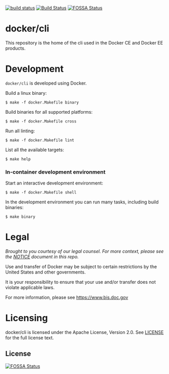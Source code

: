[![build status](https://circleci.com/gh/docker/cli.svg?style=shield)](https://circleci.com/gh/docker/cli/tree/master) [![Build Status](https://jenkins.dockerproject.org/job/docker/job/cli/job/master/badge/icon)](https://jenkins.dockerproject.org/job/docker/job/cli/job/master/)
[![FOSSA Status](https://app.fossa.io/api/projects/git%2Bgithub.com%2Fyukiro-miyatoshi%2Fcli.svg?type=shield)](https://app.fossa.io/projects/git%2Bgithub.com%2Fyukiro-miyatoshi%2Fcli?ref=badge_shield)

docker/cli
==========

This repository is the home of the cli used in the Docker CE and
Docker EE products.

Development
===========

`docker/cli` is developed using Docker.

Build a linux binary:

```
$ make -f docker.Makefile binary
```

Build binaries for all supported platforms:

```
$ make -f docker.Makefile cross
```

Run all linting:

```
$ make -f docker.Makefile lint
```

List all the available targets:

```
$ make help
```

### In-container development environment

Start an interactive development environment:

```
$ make -f docker.Makefile shell
```

In the development environment you can run many tasks, including build binaries:

```
$ make binary
```

Legal
=====
*Brought to you courtesy of our legal counsel. For more context,
please see the [NOTICE](https://github.com/docker/cli/blob/master/NOTICE) document in this repo.*

Use and transfer of Docker may be subject to certain restrictions by the
United States and other governments.

It is your responsibility to ensure that your use and/or transfer does not
violate applicable laws.

For more information, please see https://www.bis.doc.gov

Licensing
=========
docker/cli is licensed under the Apache License, Version 2.0. See
[LICENSE](https://github.com/docker/docker/blob/master/LICENSE) for the full
license text.


## License
[![FOSSA Status](https://app.fossa.io/api/projects/git%2Bgithub.com%2Fyukiro-miyatoshi%2Fcli.svg?type=large)](https://app.fossa.io/projects/git%2Bgithub.com%2Fyukiro-miyatoshi%2Fcli?ref=badge_large)